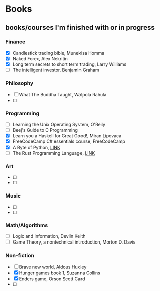 # Books

## books/courses I'm finished with or in progress

### Finance
- [x] Candlestick trading bible, Munekisa Homma
- [x] Naked Forex, Alex Nekritin
- [x] Long term secrets to short term trading, Larry Williams
- [ ] The intelligent investor, Benjamin Graham
### Philosophy
- [ ] What The Buddha Taught, Walpola Rahula
- [ ]
### Programming
- [ ] Learning the Unix Operating System, O'Reily
- [ ] Beej's Guide to C Programming
- [x] Learn you a Haskell for Great Good!, Miran Lipovaca
- [x] FreeCodeCamp C# essentials course, FreeCodeCamp
- [x] A Byte of Python, [LINK](https://python.swaroopch.com/)
- [ ] The Rust Programming Language, [LINK](https://doc.rust-lang.org/stable/book/title-page.html)
### Art
- [ ]
- [ ]
### Music
- [ ]
- [ ]
### Math/Algorithms
- [ ] Logic and Information, Devlin Keith
- [ ] Game Theory, a nontechnical introduction, Morton D. Davis
### Non-fiction
- [ ] Brave new world, Aldous Huxley
- [x] Hunger games book 1, Suzanna Collins
- [x] Enders game, Orson Scott Card
- [ ]
